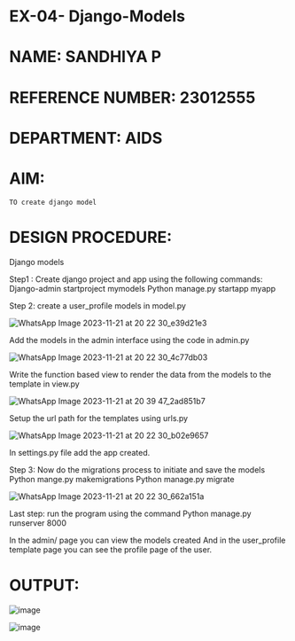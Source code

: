 # EX-04- Django-Models
# NAME: SANDHIYA P
# REFERENCE NUMBER: 23012555
# DEPARTMENT: AIDS

# AIM: 
    TO create django model

# DESIGN PROCEDURE:

Django models

Step1 : Create django project and app using the following commands:
           Django-admin startproject mymodels
           Python manage.py startapp myapp

Step 2: create a user_profile models in model.py

![WhatsApp Image 2023-11-21 at 20 22 30_e39d21e3](https://github.com/Sandhiyapalanivel/ODD2023-WT-Ex-04-Django-Models/assets/145743091/a35c88b7-daa1-4506-9648-a7d21b30dc88)


Add the models in the admin interface using the code in admin.py


![WhatsApp Image 2023-11-21 at 20 22 30_4c77db03](https://github.com/Sandhiyapalanivel/ODD2023-WT-Ex-04-Django-Models/assets/145743091/eca1f728-8f98-439e-8ab8-0d2b3507cf9b)

Write the function based view to render the data from the models to the template in
view.py

![WhatsApp Image 2023-11-21 at 20 39 47_2ad851b7](https://github.com/Sandhiyapalanivel/ODD2023-WT-Ex-04-Django-Models/assets/145743091/ab9455bd-11c2-46b6-85ea-f0f392d4a0ed)


Setup the url path for the templates using urls.py

![WhatsApp Image 2023-11-21 at 20 22 30_b02e9657](https://github.com/Sandhiyapalanivel/ODD2023-WT-Ex-04-Django-Models/assets/145743091/3151af28-74d7-4016-aa53-16ca93471448)



In settings.py file add the app created.

Step 3:
       Now do the migrations process to initiate and save the models
          Python mange.py makemigrations
          Python manage.py migrate

![WhatsApp Image 2023-11-21 at 20 22 30_662a151a](https://github.com/Sandhiyapalanivel/ODD2023-WT-Ex-04-Django-Models/assets/145743091/326aba8f-a729-4802-94bb-929f027cd434)


Last step: run the program using the command
           Python manage.py runserver 8000
           
In the admin/ page you can view the models created
And in the user_profile template page you can see the profile page of the user.

# OUTPUT:

![image](https://github.com/Sandhiyapalanivel/ODD2023-WT-Ex-04-Django-Models/assets/145743091/2562c347-f9b2-40eb-8766-a79fc02460b4)

![image](https://github.com/Sandhiyapalanivel/ODD2023-WT-Ex-04-Django-Models/assets/145743091/fc7b1f02-e909-4921-8ecc-68ac0de224bb)





